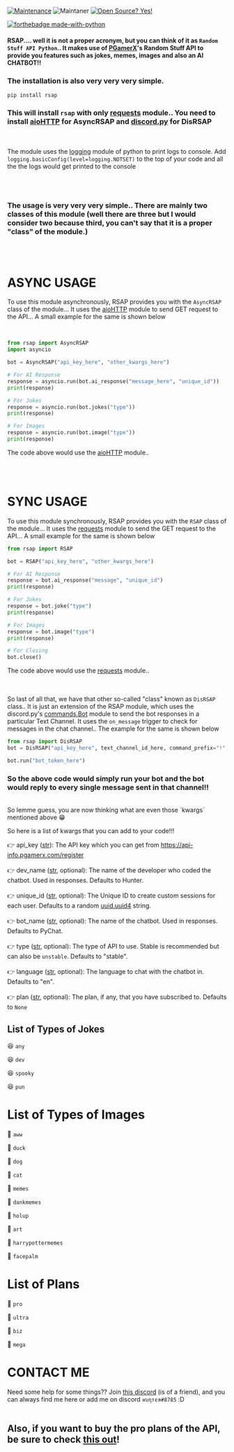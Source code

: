 [![Maintenance](https://img.shields.io/badge/Maintained%3F-Nope-green.svg)](https://GitHub.com/Naereen/StrapDown.js/graphs/commit-activity)
![Maintaner](https://img.shields.io/badge/Maintainer-Hunter-blue)
[![Open Source? Yes!](https://badgen.net/badge/Open%20Source%20%3F/Yes%21/blue?icon=github)](https://github.com/Naereen/badges/)

[![forthebadge made-with-python](http://ForTheBadge.com/images/badges/made-with-python.svg)](https://www.python.org/)


#### RSAP.... well it is not a proper acronym, but you can think of it as `Random Stuff API Python`.. It makes use of [PGamerX](https://github.com/pgamerxdev)'s Random Stuff API to provide you features such as jokes, memes, images and also an **AI CHATBOT!!**

### The installation is also very very very simple.
```
pip install rsap
```
### This will install `rsap` **with only** [requests](https://docs.python-requests.org/en/master/) module.. You need to install [aioHTTP](https://docs.aiohttp.org/en/stable/) for AsyncRSAP and [discord.py](https://discordpy.readthedocs.io/en/latest/) for DisRSAP

<br><br>
The module uses the [logging](https://docs.python.org/3/library/logging.html) module of python to print logs to console. Add `logging.basicConfig(level=logging.NOTSET)` to the top of your code and all the the logs would get printed to the console

<br><br>
### The usage is very very very simple.. There are mainly two classes of this module (well there are three but I would consider two because third, you can't say that it is a proper "class" of the module.)

<br><br>
# ASYNC USAGE
To use this module asynchronously, RSAP provides you with the `AsyncRSAP` class of the module... It uses the [aioHTTP](https://docs.aiohttp.org/en/stable/) module to send GET request to the API... A small example for the same is shown below

<br>

```python
from rsap import AsyncRSAP
import asyncio

bot = AsyncRSAP("api_key_here", "other_kwargs_here")

# For AI Response
response = asyncio.run(bot.ai_response("message_here", "unique_id"))
print(response)

# For Jokes
response = asyncio.run(bot.jokes("type"))
print(response)

# For Images
response = asyncio.run(bot.image("type"))
print(response)
```
The code above would use the [aioHTTP](https://docs.aiohttp.org/en/stable/) module..

<br><br>
# SYNC USAGE
To use this module synchronously, RSAP provides you with the `RSAP` class of the module... It uses the [requests](https://docs.python-requests.org/en/master/) module to send the GET request to the API... A small example for the same is shown below
```python
from rsap import RSAP

bot = RSAP("api_key_here", "other_kwargs_here")

# For AI Response
response = bot.ai_response("message", "unique_id") 
print(response)

# For Jokes
response = bot.joke("type")
print(response)

# For Images
response = bot.image("type")
print(response)

# For Closing
bot.close()
```
The code above would use the [requests](https://docs.python-requests.org/en/master/) module..

<br><br>
So last of all that, we have that other so-called "class" known as `DisRSAP` class.. It is just an extension of the RSAP module, which uses the discord.py's [commands.Bot](https://discordpy.readthedocs.io/en/latest/ext/commands/api.html?highlight=bot#discord.ext.commands.Bot) module to send the bot responses in a particular Text Channel. It uses the `on_message` trigger to check for messages in the chat channel.. The example for the same is shown below

```python
from rsap import DisRSAP
bot = DisRSAP("api_key_here", text_channel_id_here, command_prefix="!", "other_kwargs_here") #Don't specify any intents because "discord.Intents.all()" is already enabled in the source code.

bot.run("bot_token_here")

```
### So the above code would simply run your bot and the bot would reply to **every single message** sent in that channel!!

<br>
So lemme guess, you are now thinking what are even those `kwargs` mentioned above 😁

So here is a list of kwargs that you can add to your code!!!

👉 api_key ([str](https://docs.python.org/3/library/stdtypes.html#str)): The API key which you can get from https://api-info.pgamerx.com/register
<br><br>
👉 dev_name ([str](https://docs.python.org/3/library/stdtypes.html#str), optional): The name of the developer who coded the chatbot. Used in responses. Defaults to Hunter.
<br><br>
👉 unique_id ([str](https://docs.python.org/3/library/stdtypes.html#str), optional): The Unique ID to create custom sessions for each user. Defaults to a random [uuid.uuid4](https://docs.python.org/3/library/uuid.html#uuid.uuid4) string.
<br><br>
👉 bot_name ([str](https://docs.python.org/3/library/stdtypes.html#str), optional): The name of the chatbot. Used in responses. Defaults to PyChat.
<br><br>
👉 type ([str](https://docs.python.org/3/library/stdtypes.html#str), optional): The type of API to use. Stable is recommended but can also be `unstable`. Defaults to "stable".
<br><br>
👉 language ([str](https://docs.python.org/3/library/stdtypes.html#str), optional): The language to chat with the chatbot in. Defaults to "en".
<br><br>
👉 plan ([str](https://docs.python.org/3/library/stdtypes.html#str), optional): The plan, if any, that you have subscribed to. Defaults to `None`


## List of Types of Jokes 

😆 `any` 

😆 `dev`

😆 `spooky`

😆 `pun`


# List of Types of Images

📸 `aww`

📸 `duck`

📸 `dog`

📸 `cat`

📸 `memes`

📸 `dankmemes`

📸 `holup`

📸 `art`

📸 `harrypottermemes`

📸 `facepalm`

# List of Plans

📝 `pro`

📝 `ultra`

📝 `biz`

📝 `mega`


# CONTACT ME
Need some help for some things?? Join [this discord](https://discord.gg/GWugD56QnE) (is of a friend), and you can always find me here or add me on discord `нυηтєя#8785` :D
<br><br>
## Also, if you want to buy the pro plans of the API, be sure to check [this out](https://form.jotform.com/211240494443449)!

